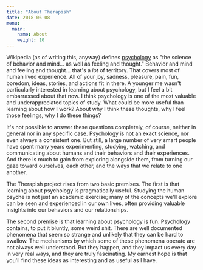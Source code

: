 ```yaml
---
title: "About Therapish"
date: 2018-06-08
menu:
  main:
    name: About
    weight: 10
---
```


Wikipedia (as of writing this, anyway) defines
[psychology](https://en.wikipedia.org/wiki/Psychology) as "the science of
behavior and mind... as well as feeling and thought." Behavior and mind and
feeling and thought... that's a *lot* of territory. That covers most of human
lived experience. All of your joy, sadness, pleasure, pain, fun, boredom,
ideas, stories, and actions fit in there. A younger me wasn't particularly
interested in learning about psychology, but I feel a bit embarrassed about
that now. I think psychology is one of the most valuable and underappreciated
topics of study. What could be more useful than learning about how I work?
About why I think these thoughts, why I feel those feelings, why I do these
things?

It's not possible to answer these questions completely, of course, neither in
general nor in any specific case. Psychology is not an exact science, nor even
always a consistent one. But still, a large number of very smart people have
spent many years experimenting, studying, watching, and communicating about
humans and their behaviors and their experiences. And there is much to gain
from exploring alongside them, from turning our gaze toward ourselves, each
other, and the ways that we relate to one another.

The Therapish project rises from two basic premises. The first is that learning
about psychology is pragmatically useful. Studying the human psyche is not just
an academic exercise; many of the concepts we'll explore can be seen and
experienced in our own lives, often providing valuable insights into our
behaviors and our relationships.

The second premise is that learning about psychology is fun. Psychology
contains, to put it bluntly, some weird shit. There are well documented
phenomena that seem so strange and unlikely that they can be hard to
swallow. The mechanisms by which some of these phenomena operate are not always
well understood. But they happen, and they impact us every day in very real
ways, and they are truly fascinating. My earnest hope is that you'll find these
ideas as interesting and as useful as I have.
